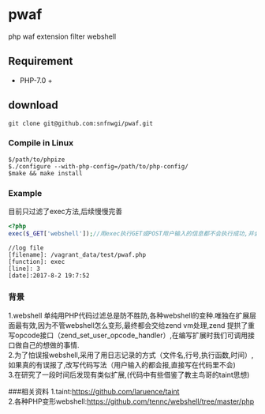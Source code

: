 # pwaf
php waf extension filter webshell

## Requirement
- PHP-7.0 +

## download
````
git clone git@github.com:snfnwgi/pwaf.git
````
### Compile in Linux
````
$/path/to/phpize
$./configure --with-php-config=/path/to/php-config/
$make && make install
````
### Example

目前只过滤了exec方法,后续慢慢完善
````php
<?php
exec($_GET['webshell']);//用exec执行GET或POST用户输入的信息都不会执行成功,并会记录日志（/tmp/pwaf.log）.

````
````
//log file
[filename]: /vagrant_data/test/pwaf.php
[function]: exec
[line]: 3
[date]:2017-8-2 19:7:52
````
### 背景
1.webshell 单纯用PHP代码过滤总是防不胜防,各种webshell的变种.唯独在扩展层面最有效,因为不管webshell怎么变形,最终都会交给zend vm处理,zend 提拱了重写opcode接口（zend_set_user_opcode_handler）,在编写扩展时我们可调用接口做自己的想做的事情.  
2.为了怕误报webshell,采用了用日志记录的方式（文件名,行号,执行函数,时间）,如果真的有误报了,改写代码写法（用户输入的都会报,直接写在代码里不会)   
3.在研究了一段时间后发现有类似扩展,(代码中有些借鉴了教主鸟哥的taint思想)

###相关资料
1.taint:https://github.com/laruence/taint  
2.各种PHP变形webshell:https://github.com/tennc/webshell/tree/master/php